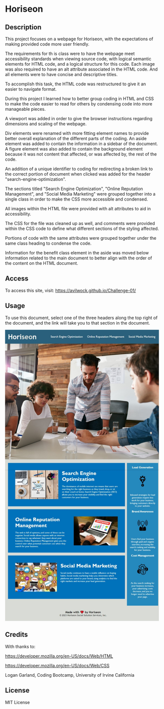 # Horiseon

## Description

This project focuses on a webpage for Horiseon, with the expectations of making provided code more user friendly. 

The requirements for th is class were to have the webpage meet accessibility standards when viewing source code, with logical semantic elements for HTML code, and a logical structure for this code. Each image was also required to have an alt attribute associated in the HTML code. And all elements were to have concise and descriptive titles.

To accomplish this task, the HTML code was restructured to give it an easier to navigate format.

During this project I learned how to better group coding in HTML and CSS to make the code easier to read for others by condensing code into more manageable pieces.

A viewport was added in order to give the browser instructions regarding dimensions and scaling of the webpage.

Div elements were renamed with more fitting element names to provide better overall explanation of the different parts of the coding. An aside element was added to contain the information in a sidebar of the document. A figure element was also added to contain the background element because it was not content that affected, or was affected by, the rest of the code.

An addition of a unique identifier to coding for redirecting a broken link to the correct portion of document when clicked was added for the header "search-engine-optimization".

The sections titled "Search Engine Optimization", "Online Reputation Management", and "Social Media Marketing" were grouped together into a single class in order to make the CSS more accessible and condensed.

All images within the HTML file were provided with alt attributes to aid in accessibility.

The CSS for the file was cleaned up as well, and comments were provided within the CSS code to define what different sections of the styling affected.

Portions of code with the same attributes were grouped together under the same class heading to condense the code.

Information for the benefit class element in the aside was moved below information related to the main document to better align with the order of the content on the HTML document.

## Access

To access this site, visit: https://avilwock.github.io/Challenge-01/

## Usage

To use this document, select one of the three headers along the top right of the document, and the link will take you to that section in the document.

![Alt text](<assets/images/Horiseon Screenshot 2.jpeg>)

## Credits

With thanks to:

https://developer.mozilla.org/en-US/docs/Web/HTML

https://developer.mozilla.org/en-US/docs/Web/CSS

Logan Garland, Coding Bootcamp, University of Irvine California

## License

MIT License